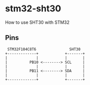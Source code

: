 # stm32-sht30
How to use SHT30 with STM32

## Pins
```
 STM32F104C8T6               SHT30
+-------------+            +-------+
|             |            |       |
|          PB10 <--------> SCL     |
|             |            |       |
|          PB11 <--------> SDA     |
|             |            |       |
+-------------+            +-------+
```

